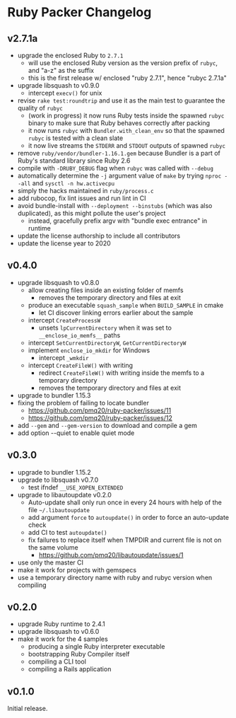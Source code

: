# Ruby Packer Changelog

## v2.7.1a

- upgrade the enclosed Ruby to `2.7.1`
  - will use the enclosed Ruby version as the version prefix of `rubyc`, and "a-z" as the suffix
  - this is the first release w/ enclosed "ruby 2.7.1", hence "rubyc 2.7.1a"
- upgrade libsquash to v0.9.0
  - intercept `execv()` for unix
- revise `rake test:roundtrip` and use it as the main test to guarantee the quality of `rubyc`
  - (work in progress) it now runs Ruby tests inside the spawned `rubyc` binary to make sure that Ruby behaves correctly after packing
  - it now runs `rubyc` with `Bundler.with_clean_env` so that the spawned `rubyc` is tested with a clean slate
  - it now live streams the `STDERR` and `STDOUT` outputs of spawned `rubyc`
- remove `ruby/vendor/bundler-1.16.1.gem` because Bundler is a part of Ruby's standard library since Ruby 2.6
- compile with `-DRUBY_DEBUG` flag when `rubyc` was called with `--debug`
- automatically determine the `-j` argument value of `make` by trying `nproc --all` and `sysctl -n hw.activecpu`
- simply the hacks maintained in `ruby/process.c`
- add rubocop, fix lint issues and run lint in CI
- avoid bundle-install with `--deployment --binstubs` (which was also duplicated), as this might pollute the user's project
  - instead, gracefully prefix argv with "bundle exec entrance" in runtime
- update the license authorship to include all contributors
- update the license year to 2020

## v0.4.0

- upgrade libsquash to v0.8.0
  - allow creating files inside an existing folder of memfs
    - removes the temporary directory and files at exit
  - produce an executable `squash_sample` when `BUILD_SAMPLE` in cmake
    - let CI discover linking errors earlier about the sample
  - intercept `CreateProcessW`
    - unsets `lpCurrentDirectory` when it was set to `__enclose_io_memfs__` paths
  - intercept `SetCurrentDirectoryW`, `GetCurrentDirectoryW`
  - implement `enclose_io_mkdir` for Windows
    - intercept `_wmkdir`
  - intercept `CreateFileW()` with writing
    - redirect `CreateFileW()` with writing inside the memfs to a temporary directory
    - removes the temporary directory and files at exit
- upgrade to bundler 1.15.3
- fixing the problem of failing to locate bundler
  - https://github.com/pmq20/ruby-packer/issues/11
  - https://github.com/pmq20/ruby-packer/issues/12
- add `--gem` and `--gem-version` to download and compile a gem
- add option --quiet to enable quiet mode

## v0.3.0

- upgrade to bundler 1.15.2
- upgrade to libsquash v0.7.0
  - test ifndef `__USE_XOPEN_EXTENDED`
- upgrade to libautoupdate v0.2.0
  - Auto-update shall only run once in every 24 hours with help of the file `~/.libautoupdate`
  - add argument `force` to `autoupdate()` in order to force an auto-update check
  - add CI to test `autoupdate()`
  - fix failures to replace itself when TMPDIR and current file is not on the same volume
    - https://github.com/pmq20/libautoupdate/issues/1
- use only the master CI
- make it work for projects with gemspecs
- use a temporary directory name with ruby and rubyc version when compiling

## v0.2.0

- upgrade Ruby runtime to 2.4.1
- upgrade libsquash to v0.6.0
- make it work for the 4 samples
  - producing a single Ruby interpreter executable
  - bootstrapping Ruby Compiler itself
  - compiling a CLI tool
  - compiling a Rails application

## v0.1.0

Initial release.

